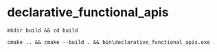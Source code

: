 # declarative_functional_apis

`mkdir build && cd build`

`cmake .. && cmake --build . && bin\declarative_functional_apis.exe`
